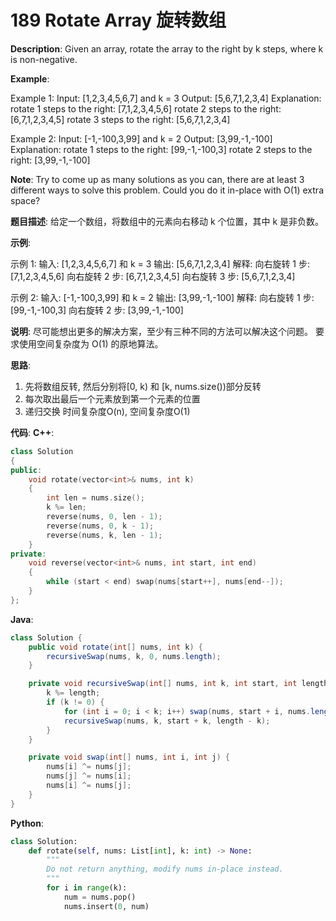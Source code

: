 # 189 Rotate Array 旋转数组

__Description__:
Given an array, rotate the array to the right by k steps, where k is non-negative.

__Example__:

Example 1:
Input: [1,2,3,4,5,6,7] and k = 3
Output: [5,6,7,1,2,3,4]
Explanation:
rotate 1 steps to the right: [7,1,2,3,4,5,6]
rotate 2 steps to the right: [6,7,1,2,3,4,5]
rotate 3 steps to the right: [5,6,7,1,2,3,4]

Example 2:
Input: [-1,-100,3,99] and k = 2
Output: [3,99,-1,-100]
Explanation:
rotate 1 steps to the right: [99,-1,-100,3]
rotate 2 steps to the right: [3,99,-1,-100]

__Note__:
Try to come up as many solutions as you can, there are at least 3 different ways to solve this problem.
Could you do it in-place with O(1) extra space?

__题目描述__:
给定一个数组，将数组中的元素向右移动 k 个位置，其中 k 是非负数。

__示例__:

示例 1:
输入: [1,2,3,4,5,6,7] 和 k = 3
输出: [5,6,7,1,2,3,4]
解释:
向右旋转 1 步: [7,1,2,3,4,5,6]
向右旋转 2 步: [6,7,1,2,3,4,5]
向右旋转 3 步: [5,6,7,1,2,3,4]

示例 2:
输入: [-1,-100,3,99] 和 k = 2
输出: [3,99,-1,-100]
解释:
向右旋转 1 步: [99,-1,-100,3]
向右旋转 2 步: [3,99,-1,-100]

__说明__:
尽可能想出更多的解决方案，至少有三种不同的方法可以解决这个问题。
要求使用空间复杂度为 O(1) 的原地算法。

__思路__:

1. 先将数组反转, 然后分别将[0, k) 和 [k, nums.size())部分反转
2. 每次取出最后一个元素放到第一个元素的位置
3. 递归交换
时间复杂度O(n), 空间复杂度O(1)

__代码__:
__C++__:

```C++
class Solution 
{
public:
    void rotate(vector<int>& nums, int k) 
    {
        int len = nums.size();
        k %= len;
        reverse(nums, 0, len - 1);
        reverse(nums, 0, k - 1);
        reverse(nums, k, len - 1);
    }
private:
    void reverse(vector<int>& nums, int start, int end) 
    {
        while (start < end) swap(nums[start++], nums[end--]);
    }
};
```

__Java__:

```Java
class Solution {
    public void rotate(int[] nums, int k) {
        recursiveSwap(nums, k, 0, nums.length);
    }

    private void recursiveSwap(int[] nums, int k, int start, int length) {
        k %= length;
        if (k != 0) {
            for (int i = 0; i < k; i++) swap(nums, start + i, nums.length - k + i);
            recursiveSwap(nums, k, start + k, length - k);
        }
    }

    private void swap(int[] nums, int i, int j) {
        nums[i] ^= nums[j];
        nums[j] ^= nums[i];
        nums[i] ^= nums[j];
    }
}
```

__Python__:

```Python
class Solution:
    def rotate(self, nums: List[int], k: int) -> None:
        """
        Do not return anything, modify nums in-place instead.
        """
        for i in range(k):
            num = nums.pop()
            nums.insert(0, num)
```
